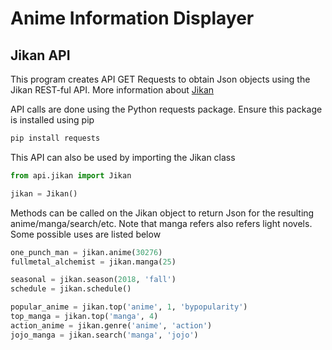 # Anime Information Displayer

## Jikan API
This program creates API GET Requests to obtain Json objects using the Jikan REST-ful API. More information about [Jikan](https://jikan.docs.apiary.io/#)

API calls are done using the Python requests package. Ensure this package is installed using pip
```bash
pip install requests
```

This API can also be used by importing the Jikan class
```python
from api.jikan import Jikan

jikan = Jikan()
```

Methods can be called on the Jikan object to return Json for the resulting anime/manga/search/etc. Note that manga refers also refers light novels. Some possible uses are listed below

```python
one_punch_man = jikan.anime(30276)
fullmetal_alchemist = jikan.manga(25)

seasonal = jikan.season(2018, 'fall')
schedule = jikan.schedule()

popular_anime = jikan.top('anime', 1, 'bypopularity')
top_manga = jikan.top('manga', 4)
action_anime = jikan.genre('anime', 'action')
jojo_manga = jikan.search('manga', 'jojo')
```

